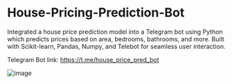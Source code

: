 # House-Pricing-Prediction-Bot
Integrated a house price prediction model into a Telegram bot using Python which predicts prices based on area, bedrooms, bathrooms, and more. Built with Scikit-learn, Pandas, Numpy, and Telebot for seamless user interaction.

Telegram Bot link: https://t.me/house_price_pred_bot

![image](https://github.com/user-attachments/assets/a59a4a4e-b10e-4c69-9fe4-0549ff393ef4)
